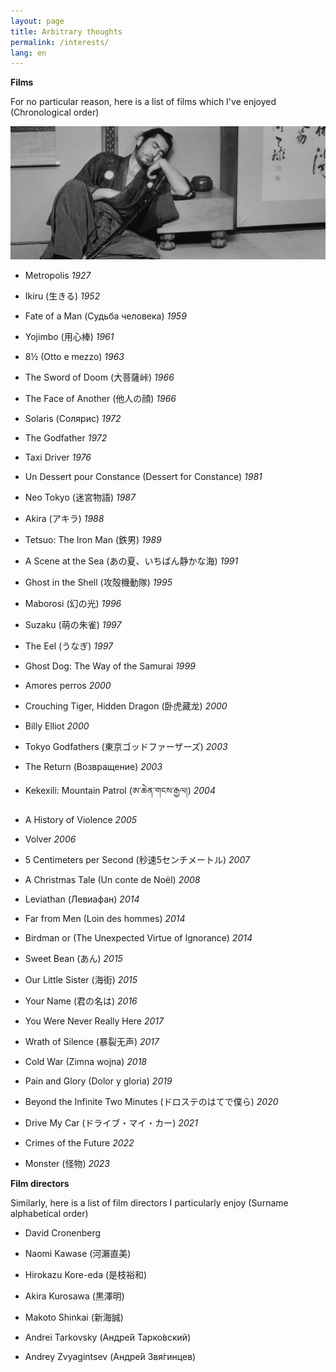 ```yaml
---
layout: page
title: Arbitrary thoughts
permalink: /interests/
lang: en
---
```


**Films**

For no particular reason, here is a list of films which I've enjoyed (Chronological order)

![Sanjuro](assets/Sanjuro.jpg)

- Metropolis *1927*

- Ikiru (生きる) *1952*

- Fate of a Man (Судьба человека) *1959*

- Yojimbo (用心棒) *1961*

- 8½ (Otto e mezzo) *1963*

- The Sword of Doom (大菩薩峠) *1966*

- The Face of Another (他人の顔) *1966*

- Solaris (Солярис) *1972*

- The Godfather *1972*

- Taxi Driver *1976*

- Un Dessert pour Constance (Dessert for Constance) *1981*

- Neo Tokyo (迷宮物語) *1987*

- Akira (アキラ) *1988*

- Tetsuo: The Iron Man (鉄男) *1989*

- A Scene at the Sea (あの夏、いちばん静かな海) *1991*

- Ghost in the Shell (攻殻機動隊) *1995*

- Maborosi (幻の光) *1996*

- Suzaku (萌の朱雀) *1997*

- The Eel (うなぎ) *1997*

- Ghost Dog: The Way of the Samurai *1999*

- Amores perros *2000*

- Crouching Tiger, Hidden Dragon (卧虎藏龙) *2000*

- Billy Elliot *2000*

- Tokyo Godfathers (東京ゴッドファーザーズ) *2003*

- The Return (Возвращение) *2003*

- Kekexili: Mountain Patrol (ཨ་ཆེན་གངས་རྒྱལ།) *2004*

- A History of Violence *2005*

- Volver *2006*

- 5 Centimeters per Second (秒速5センチメートル) *2007*

- A Christmas Tale (Un conte de Noël) *2008*

- Leviathan (Левиафан) *2014*

- Far from Men (Loin des hommes) *2014*

- Birdman or (The Unexpected Virtue of Ignorance) *2014*

- Sweet Bean (あん) *2015*

- Our Little Sister (海街) *2015*

- Your Name (君の名は) *2016*

- You Were Never Really Here *2017*

- Wrath of Silence (暴裂无声) *2017*

- Cold War (Zimna wojna) *2018*

- Pain and Glory (Dolor y gloria) *2019*

- Beyond the Infinite Two Minutes (ドロステのはてで僕ら) *2020*

- Drive My Car (ドライブ・マイ・カー) *2021*

- Crimes of the Future *2022*

- Monster (怪物) *2023*

**Film directors**

Similarly, here is a list of film directors I particularly enjoy (Surname alphabetical order)

- David Cronenberg

- Naomi Kawase (河瀨直美)

- Hirokazu Kore-eda (是枝裕和)

- Akira Kurosawa (黒澤明)

- Makoto Shinkai (新海誠)

- Andrei Tarkovsky (Андре́й Тарко́вский)

- Andrey Zvyagintsev (Андре́й Звя́гинцев)